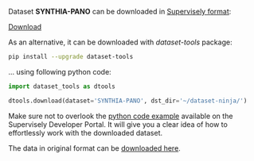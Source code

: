 Dataset **SYNTHIA-PANO** can be downloaded in [Supervisely format](https://developer.supervisely.com/api-references/supervisely-annotation-json-format):

 [Download](https://www.dropbox.com/scl/fi/b1kt02ba3nsa2bf4i84eb/synthiapano-DatasetNinja.tar?rlkey=5o8cm65sl5mn0pda8d32bkr1x&dl=1)

As an alternative, it can be downloaded with *dataset-tools* package:
``` bash
pip install --upgrade dataset-tools
```

... using following python code:
``` python
import dataset_tools as dtools

dtools.download(dataset='SYNTHIA-PANO', dst_dir='~/dataset-ninja/')
```
Make sure not to overlook the [python code example](https://developer.supervisely.com/getting-started/python-sdk-tutorials/iterate-over-a-local-project) available on the Supervisely Developer Portal. It will give you a clear idea of how to effortlessly work with the downloaded dataset.

The data in original format can be [downloaded here](https://drive.google.com/drive/folders/1loj19uFyDOQDYI1xwWM6FameR_fUxJnQ?usp=drive_link).